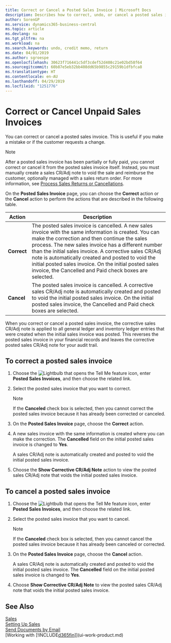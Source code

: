 ```yaml
---
title: Correct or Cancel a Posted Sales Invoice | Microsoft Docs
description: Describes how to correct, undo, or cancel a posted sales invoice and apply a sales CR/Adj Note.
author: SorenGP
ms.service: dynamics365-business-central
ms.topic: article
ms.devlang: na
ms.tgt_pltfrm: na
ms.workload: na
ms.search.keywords: undo, credit memo, return
ms.date: 04/01/2019
ms.author: sgroespe
ms.openlocfilehash: 30623f716441c5df3cdef52d408c21e02bd58f64
ms.sourcegitcommit: 60b87e5eb32bb408dd65b9855c29159b1dfbfca8
ms.translationtype: HT
ms.contentlocale: en-AU
ms.lasthandoff: 04/29/2019
ms.locfileid: "1251776"
---
```

# <a name="correct-or-cancel-unpaid-sales-invoices"></a>Correct or Cancel Unpaid Sales Invoices
You can correct or cancel a posted sales invoice. This is useful if you make a mistake or if the customer requests a change.

> [!NOTE]  
>   After a posted sales invoice has been partially or fully paid, you cannot correct or cancel it from the posted sales invoice itself. Instead, you must manually create a sales CR/Adj note to void the sale and reimburse the customer, optionally managed with a sales return order. For more information, see [Process Sales Returns or Cancellations](sales-how-process-sales-returns-cancellations.md).

On the **Posted Sales Invoice** page, you can choose the **Correct** action or the **Cancel** action to perform the actions that are described in the following table.

| Action | Description |
| --- | --- |
| **Correct** |The posted sales invoice is cancelled. A new sales invoice with the same information is created. You can make the correction and then continue the sales process. The new sales invoice has a different number than the initial sales invoice. A corrective sales CR/Adj note is automatically created and posted to void the initial posted sales invoice. On the initial posted sales invoice, the Cancelled and Paid check boxes are selected. |
| **Cancel** |The posted sales invoice is cancelled. A corrective sales CR/Adj note is automatically created and posted to void the initial posted sales invoice. On the initial posted sales invoice, the Cancelled and Paid check boxes are selected. |

When you correct or cancel a posted sales invoice, the corrective sales CR/Adj note is applied to all general ledger and inventory ledger entries that were created when the initial sales invoice was posted. This reverses the posted sales invoice in your financial records and leaves the corrective posted sales CR/Adj note for your audit trail.

## <a name="to-correct-a-posted-sales-invoice"></a>To correct a posted sales invoice
1. Choose the ![Lightbulb that opens the Tell Me feature](media/ui-search/search_small.png "Tell me what you want to do") icon, enter **Posted Sales Invoices**, and then choose the related link.  
2. Select the posted sales invoice that you want to correct.

    > [!NOTE]  
    >   If the **Canceled** check box is selected, then you cannot correct the posted sales invoice because it has already been corrected or canceled.
3. On the **Posted Sales Invoice** page, choose the **Correct** action.  
4. A new sales invoice with the same information is created where you can make the correction. The **Cancelled** field on the initial posted sales invoice is changed to **Yes**.

    A sales CR/Adj note is automatically created and posted to void the initial posted sales invoice.
5. Choose the **Show Corrective CR/Adj Note** action to view the posted sales CR/Adj note that voids the initial posted sales invoice.

## <a name="to-cancel-a-posted-sales-invoice"></a>To cancel a posted sales invoice
1. Choose the ![Lightbulb that opens the Tell Me feature](media/ui-search/search_small.png "Tell me what you want to do") icon, enter **Posted Sales Invoices**, and then choose the related link.  
2. Select the posted sales invoice that you want to cancel.

    > [!NOTE]  
    >   If the **Canceled** check box is selected, then you cannot cancel the posted sales invoice because it has already been canceled or corrected.
3. On the **Posted Sales Invoice** page, choose the **Cancel** action.

    A sales CR/Adj note is automatically created and posted to void the initial posted sales invoice. The **Cancelled** field on the initial posted sales invoice is changed to **Yes**.
4. Choose **Show Corrective CR/Adj Note** to view the posted sales CR/Adj note that voids the initial posted sales invoice.

## <a name="see-also"></a>See Also
[Sales](sales-manage-sales.md)  
[Setting Up Sales](sales-setup-sales.md)  
[Send Documents by Email](ui-how-send-documents-email.md)  
[Working with [!INCLUDE[d365fin](includes/d365fin_md.md)]](ui-work-product.md)
